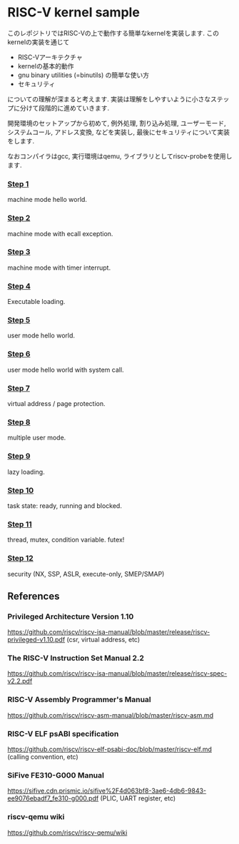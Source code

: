 # RISC-V kernel sample

このレポジトリではRISC-Vの上で動作する簡単なkernelを実装します. このkernelの実装を通じて

- RISC-Vアーキテクチャ
- kernelの基本的動作
- gnu binary utilities (=binutils) の簡単な使い方
- セキュリティ

についての理解が深まると考えます. 実装は理解をしやすいように小さなステップに分けて段階的に進めていきます.

開発環境のセットアップから初めて, 例外処理, 割り込み処理, ユーザーモード, システムコール, アドレス変換, などを実装し, 最後にセキュリティについて実装をします.

なおコンパイラはgcc, 実行環境はqemu, ライブラリとしてriscv-probeを使用します.

### [Step 1](steps/1/README.md)
machine mode hello world.

### [Step 2](steps/2/README.md)
machine mode with ecall exception.

### [Step 3](steps/3/README.md)
machine mode with timer interrupt.

### [Step 4](steps/4/README.md)
Executable loading.

### [Step 5](steps/5/README.md)
user mode hello world.

### [Step 6](steps/6/README.md)
user mode hello world with system call.

### [Step 7](steps/7/README.md)
virtual address / page protection.

### [Step 8](steps/8/README.md)
multiple user mode.

### [Step 9](steps/9/README.md)
lazy loading.

### [Step 10](steps/10/README.md)
task state: ready, running and blocked.

### [Step 11](steps/11/README.md)
thread, mutex, condition variable. futex!

### [Step 12](steps/12/README.md)
security (NX, SSP, ASLR, execute-only, SMEP/SMAP)

## References
### Privileged Architecture Version 1.10
https://github.com/riscv/riscv-isa-manual/blob/master/release/riscv-privileged-v1.10.pdf
(csr, virtual address, etc)

### The RISC-V Instruction Set Manual 2.2
https://github.com/riscv/riscv-isa-manual/blob/master/release/riscv-spec-v2.2.pdf

### RISC-V Assembly Programmer's Manual
https://github.com/riscv/riscv-asm-manual/blob/master/riscv-asm.md

### RISC-V ELF psABI specification
https://github.com/riscv/riscv-elf-psabi-doc/blob/master/riscv-elf.md
(calling convention, etc)

### SiFive FE310-G000 Manual
https://sifive.cdn.prismic.io/sifive%2F4d063bf8-3ae6-4db6-9843-ee9076ebadf7_fe310-g000.pdf
(PLIC, UART register, etc)

### riscv-qemu wiki
https://github.com/riscv/riscv-qemu/wiki

